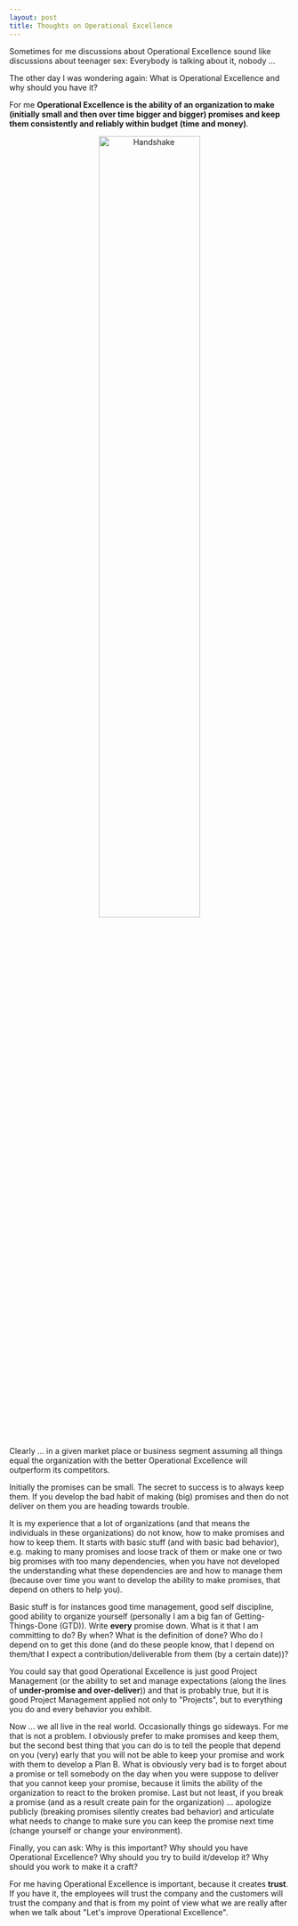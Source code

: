 ```yaml
---
layout: post
title: Thoughts on Operational Excellence
---
```

Sometimes for me discussions about Operational Excellence sound like discussions about teenager sex: Everybody is talking about it, nobody ...

The other day I was wondering again: What is Operational Excellence and why should you have it?

For me **Operational Excellence is the ability of an organization to make (initially small and then over time bigger and bigger) promises and keep them consistently and reliably within budget (time and money)**.

<p align="center"><img src="http://i.telegraph.co.uk/multimedia/archive/02947/handshake_2947510b.jpg" alt="Handshake" width="60%"/></p>

Clearly ... in a given market place or business segment assuming all things equal the organization with the better Operational Excellence will outperform its competitors.

Initially the promises can be small. The secret to success is to always keep them. If you develop the bad habit of making (big) promises and then do not deliver on them you are heading towards trouble.

It is my experience that a lot of organizations (and that means the individuals in these organizations) do not know, how to make promises and how to keep them. It starts with basic stuff (and with basic bad behavior), e.g. making to many promises and loose track of them or make one or two big promises with too many dependencies, when you have not developed the understanding what these dependencies are and how to manage them (because over time you want to develop the ability to make promises, that depend on others to help you).

Basic stuff is for instances good time management, good self discipline, good ability to organize yourself (personally I am a big fan of Getting-Things-Done (GTD)). Write **every** promise down. What is it that I am committing to do? By when? What is the definition of done? Who do I depend on to get this done (and do these people know, that I depend on them/that I expect a contribution/deliverable from them (by a certain date))?

You could say that good Operational Excellence is just good Project Management (or the ability to set and manage expectations (along the lines of **under-promise and over-deliver**)) and that is probably true, but it is good Project Management applied not only to "Projects", but to everything you do and every behavior you exhibit.

Now ... we all live in the real world. Occasionally things go sideways. For me that is not a problem. I obviously prefer to make promises and keep them, but the second best thing that you can do is to tell the people that depend on you (very) early that you will not be able to keep your promise and work with them to develop a Plan B. What is obviously very bad is to forget about a promise or tell somebody on the day when you were suppose to deliver that you cannot keep your promise, because it limits the ability of the organization to react to the broken promise. Last but not least, if you break a promise (and as a result create pain for the organization) ... apologize publicly (breaking promises silently creates bad behavior) and articulate what needs to change to make sure you can keep the promise next time (change yourself or change your environment).

Finally, you can ask: Why is this important? Why should you have Operational Excellence? Why should you try to build it/develop it? Why should you work to make it a craft?

For me having Operational Excellence is important, because it creates **trust**. If you have it, the employees will trust the company and the customers will trust the company and that is from my point of view what we are really after when we talk about "Let's improve Operational Excellence".
